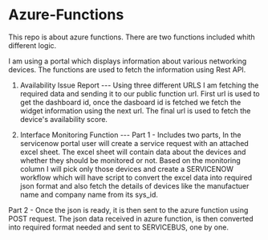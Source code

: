 # Azure-Functions
This repo is about azure functions.
There are two functions included whith different logic.

I am using a portal which displays information about various networking devices. The functions are used to fetch the information using Rest API.

1. Availability Issue Report --- 
   Using three different URLS I am fetching the required data and sending it to our public function url.
  First url is used to get the dashboard id, once the dasboard id is fetched we fetch the widget information using the next url. The final url is used to fetch the device's availability score.
  
2. Interface Monitoring Function ---
   Part 1 - Includes two parts, In the servicenow portal user will create a service request with an attached excel sheet. The excel sheet will contain data about the devices and whether
  they should be monitored or not. Based on the monitoring column I will pick only those devices and create a SERVICENOW workflow which will have script to convert the excel data into
  required json format and also fetch the details of devices like the manufactuer name and company name from its sys_id.
  
  Part 2 - Once the json is ready, it is then sent to the azure function using POST request. The json data received in azure function, is then converted into required format needed and
  sent to SERVICEBUS, one by one.
